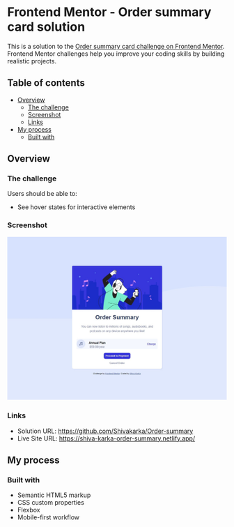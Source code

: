 # Frontend Mentor - Order summary card solution

This is a solution to the [Order summary card challenge on Frontend Mentor](https://www.frontendmentor.io/challenges/order-summary-component-QlPmajDUj). Frontend Mentor challenges help you improve your coding skills by building realistic projects. 

## Table of contents

- [Overview](#overview)
  - [The challenge](#the-challenge)
  - [Screenshot](#screenshot)
  - [Links](#links)
- [My process](#my-process)
  - [Built with](#built-with)
 

## Overview

### The challenge

Users should be able to:

- See hover states for interactive elements

### Screenshot

![](./screenshot.jpg)

### Links

- Solution URL: https://github.com/Shivakarka/Order-summary
- Live Site URL: https://shiva-karka-order-summary.netlify.app/

## My process

### Built with

- Semantic HTML5 markup
- CSS custom properties
- Flexbox
- Mobile-first workflow

